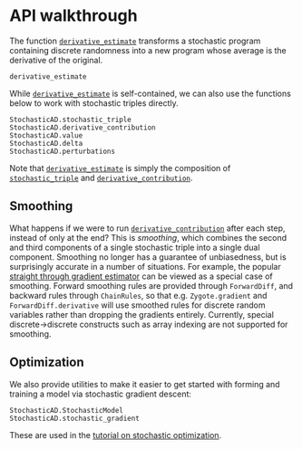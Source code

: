 # API walkthrough
 
The function [`derivative_estimate`](@ref) transforms a stochastic program containing discrete randomness into a new program whose average is the derivative of the original.
```@docs
derivative_estimate
```
While [`derivative_estimate`](@ref) is self-contained, we can also use the functions below to work with stochastic triples directly.
```@docs
StochasticAD.stochastic_triple
StochasticAD.derivative_contribution
StochasticAD.value
StochasticAD.delta
StochasticAD.perturbations
```
Note that [`derivative_estimate`](@ref) is simply the composition of [`stochastic_triple`](@ref) and [`derivative_contribution`](@ref). 

## Smoothing

What happens if we were to run [`derivative_contribution`](@ref) after each step, instead of only at the end? This is *smoothing*, which combines the second and third components of a single stochastic triple into a single dual component. 
Smoothing no longer has a guarantee of unbiasedness, but is surprisingly accurate in a number of situations. 
For example, the popular [straight through gradient estimator](https://stackoverflow.com/questions/38361314/the-concept-of-straight-through-estimator-ste) can be viewed as a special case of smoothing.
Forward smoothing rules are provided through `ForwardDiff`, and backward rules through `ChainRules`, so that e.g. `Zygote.gradient` and `ForwardDiff.derivative` will use smoothed rules for discrete random variables rather than dropping the gradients entirely. 
Currently, special discrete->discrete constructs such as array indexing are not supported for smoothing.




## Optimization

We also provide utilities to make it easier to get started with forming and training a model via stochastic gradient descent:
```@docs
StochasticAD.StochasticModel
StochasticAD.stochastic_gradient
```
These are used in the [tutorial on stochastic optimization](tutorials/optimizations.md).
